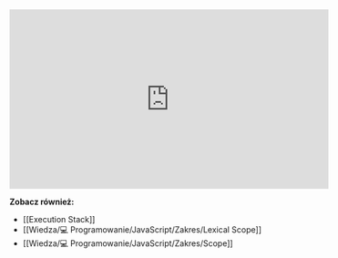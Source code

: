<iframe width="560" height="315" src="https://www.youtube.com/embed/wINRm5v3Lu8" title="YouTube video player" frameborder="0" allow="accelerometer; autoplay; clipboard-write; encrypted-media; gyroscope; picture-in-picture" allowfullscreen></iframe>

**Zobacz również:** 
- [[Execution Stack]]
- [[Wiedza/💻 Programowanie/JavaScript/Zakres/Lexical Scope]]
- [[Wiedza/💻 Programowanie/JavaScript/Zakres/Scope]]